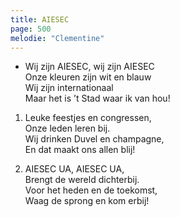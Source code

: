 ```yaml
---
title: AIESEC
page: 500
melodie: "Clementine"
---  
```


- Wij zijn AIESEC, wij zijn AIESEC  
Onze kleuren zijn wit en blauw  
Wij zijn internationaal  
Maar het is ’t Stad waar ik van hou!  


1. Leuke feestjes en congressen,  
Onze leden leren bij.  
Wij drinken Duvel en champagne,  
En dat maakt ons allen blij!  


2. AIESEC UA, AIESEC UA,  
Brengt de wereld dichterbij.  
Voor het heden en de toekomst,  
Waag de sprong en kom erbij!  